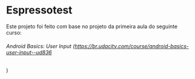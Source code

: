 # Espressotest

Este projeto foi feito com base no projeto da primeira aula do seguinte curso: 
###### Android Basics: User Input (https://br.udacity.com/course/android-basics-user-input--ud836
)
